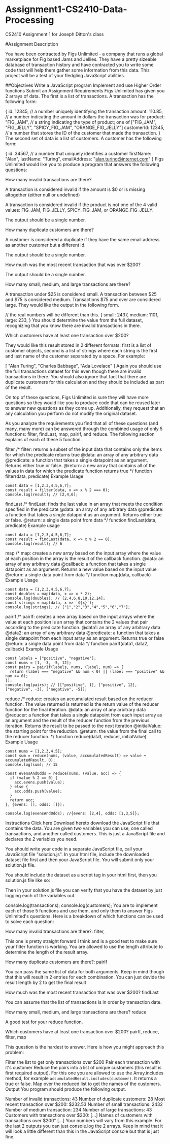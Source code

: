 # Assignment1-CS2410-Data-Processing
CS2410 Assignment 1 for Joseph Ditton's class

#Assignment Description

You have been contracted by Figs Unlimited - a company that runs a global marketplace for Fig based Jams and Jellies. They have a pretty sizeable database of transaction history and have contracted you to write some code that will help them gather some information from this data. This project will be a test of your fledgling JavaScript abilities.

##Objectives
Write a JavaScript program
Implement and use Higher Order functions
Submit an Assignment
Requirements
Figs Unlimited has given you 2 arrays of data. The first is a list of transactions. A transaction has the following form:

{
  id: 12345, // a number uniquely identifying the transaction
  amount: 110.85, // a number indicating the amount in dollars the transaction was for
  product: "FIG_JAM", // a string indicating the type of product; one of ["FIG_JAM", "FIG_JELLY", "SPICY_FIG_JAM", "ORANGE_FIG_JELLY"]
  customerId: 12345, // a number that stores the ID of the customer that made the transaction.
}
The second set of data is a list of customers. A customer has the following form:

{
  id: 34567, // a number that uniquely identifies a customer
  firstName: "Alan",
  lastName: "Turing",
  emailAddress: "alan.turing@internet.com"
}
Figs Unlimited would like you to produce a program that answers the following questions:

How many invalid transactions are there?

A transaction is considered invalid if the amount is $0 or is missing altogether (either null or undefined)

A transaction is considered invalid if the product is not one of the 4 valid values: FIG_JAM, FIG_JELLY, SPICY_FIG_JAM, or ORANGE_FIG_JELLY.

The output should be a single number.

 

How many duplicate customers are there?

A customer is considered a duplicate if they have the same email address as another customer but a different id.

The output should be a single number.

 

How much was the most recent transaction that was over $200?

The output should be a single number.

 

How many small, medium, and large transactions are there?

A transaction under $25 is considered small. A transaction between $25 and $75 is considered medium. Transactions $75 and over are considered large. They would like the output in the following form.

// the real numbers will be different than this.
{
  small: 2437, 
  medium: 1101,
  large: 233,
}
You should determine the value from the full dataset, recognizing that you know there are invalid transactions in there.

 

Which customers have at least one transaction over $200?

They would like this result stored in 2 different formats: first is a list of customer objects, second is a list of strings where each string is the first and last name of the customer separated by a space. For example:

[
  "Alan Turing",
  "Charles Babbage",
  "Ada Lovelace"
]
Again you should use the full transactions dataset for this even though there are invalid transactions in there. You should also ignore that fact that there are duplicate customers for this calculation and they should be included as part of the result.

On top of these questions, Figs Unlimited is sure they will have more questions so they would like you to produce code that can be reused later to answer new questions as they come up. Additionally, they request that an any calculation you perform do not modify the original dataset. 

As you analyze the requirements you find that all of these questions (and many, many more) can be answered through the combined usage of only 5 functions: filter, findLast, map, pairIf, and reduce. The following section explains of each of these 5 function. 

filter
/*
  filter: returns a subset of the input data that contains only the items for which the predicate returns true
  @data: an array of any arbitrary data
  @predicate: a function that takes a single datapoint as an argument. Returns either true or false.
  @return: a new array that contains all of the values in data
           for which the predicate function returns true
*/
function filter(data, predicate)
Example Usage
```
const data = [1,2,3,4,5,6,7];
const result = filter(data, x => x % 2 === 0);
console.log(result); // [2,4,6];
 ```

findLast
/*
  findLast: finds the last value in an array that meets the condition specified in the predicate
  @data: an array of any arbitrary data
  @predicate: a function that takes a single datapoint as an argument. Returns either true or false.
  @return: a single data point from data
*/
function findLast(data, predicate)
Example usage
```
const data = [1,2,3,4,5,6,7];
const result = findLast(data, x => x % 2 == 0);
console.log(result); // 6
 ```

map
/*
  map: creates a new array based on the input array where the value at each position in the array is the result of the callback function.
  @data: an array of any arbitrary data
  @callback: a function that takes a single datapoint as an argument. Returns a new value based on the input value
  @return: a single data point from data
*/
function map(data, callback)
Example Usage
```
const data = [1,2,3,4,5,6,7];
const doubles = map(data, x => x * 2);
console.log(doubles); // [2,4,6,8,10,12,14];
const strings = map(data, x => `${x}`);
console.log(strings); // ["1","2","3","4","5","6","7"];
 ```

pairIf
/*
  pairIf: creates a new array based on the input arrays where the value at each position is an 
          array that contains the 2 values that pair according to the predicate function.
  @data1: an array of any arbitrary data
  @data2: an array of any arbitrary data
  @predicate: a function that takes a single datapoint from each input array as an argument. Returns true or false
  @return: a single data point from data
*/
function pairIf(data1, data2, callback)
Example Usage
```
const labels = ["positive", "negative"];
const nums = [1, -3, -5, 12];
const pairs = pairIf(labels, nums, (label, num) => {
  return (label === "negative" && num < 0) || (label === "positive" && num >= 0);
});
console.log(pairs); // [["positive", 1], ["positive", 12], ["negative", -3], ["negative", -5]];
 ```

reduce
/*
  reduce: creates an accumulated result based on the reducer function. The value returned is returned
          is the return value of the reducer function for the final iteration.
  @data: an array of any arbitrary data
  @reducer: a function that takes a single datapoint from each input array as an
            argument and the result of the reducer function from the previous iteration.
            Returns the result to be passed to the next iteration
  @initialValue: the starting point for the reduction.
  @return: the value from the final call to the reducer function.
*/
function reduce(data1, reducer, initialValue)
Example Usage

```
const nums = [1,2,3,4,5];
const sum = reduce(nums, (value, accumulatedResult) => value + accumulatedResult, 0);
console.log(sum); // 15
```
```
const evensAndOdds = reduce(nums, (value, acc) => {
  if (value % 2 == 0) {
    acc.evens.push(value);
  } else {
    acc.odds.push(value);
  }
  return acc;
}, {evens: [], odds: []});

console.log(evensAndOdds); //{evens: [2,4], odds: [1,3,5]};
```
 

Instructions
Click here  Download hereto download the JavaScript file that contains the data. You are given two variables you can use, one called transactions, and another called customers. This is just a JavaScript file and declares the 2 variables you need.

You should write your code in a separate JavaScript file, call your JavaScript file "solution.js". In your html file, include the downloaded dataset file first and then your JavaScript file. You will submit only your solution.js file.

You should include the dataset as a script tag in your html first, then you solution.js file like so:

<script src="dataset.js></script>
<script src="solution.js></script>
Then in your solution.js file you can verify that you have the dataset by just logging each of the variables out.

console.log(transactions);
console.log(customers);
You are to implement each of those 5 functions and use them, and only them to answer Figs Unlimited's questions. Here is a breakdown of which functions can be used to solve each question:

How many invalid transactions are there?:  filter,

This one is pretty straight forward I think and is a good test to make sure your filter function is working. You are allowed to use the length attribute to determine the length of the result array. 

 

How many duplicate customers are there?: pairIf

You can pass the same list of data for both arguments. Keep in mind though that this will result in 2 entries for each combination. You can just devide the result length by 2 to get the final result

 

How much was the most recent transaction that was over $200? findLast

You can assume that the list of transactions is in order by transaction date.

 

How many small, medium, and large transactions are there? reduce

A good test for your reduce function.

 

Which customers have at least one transaction over $200? pairIf, reduce, filter, map

This question is the hardest to answer. Here is how you might approach this problem:

Filter the list to get only transactions over $200
Pair each transaction with it's customer
Reduce the pairs into a list of unique customers (this result is first required output).
For this one you are allowed to use the Array.includes method, for example `accumulatedResult.includes(customer)`. It returns a true or false.
Map over the reduced list to get the names of the customers.
Output
You program should produce the following output.

Number of invalid transactions: 43
Number of duplicate customers: 28
Most recent transaction over $200: $232.53
Number of small transactions: 2432
Number of medium transaction: 234
Number of large transactions: 43
Customers with transactions over $200:
[...]
Names of customers with transactions over $200"
[...] 
Your numbers will vary from this example. For the last 2 outputs you can just console.log the 2 arrays. Keep in mind that it will look a little different than this in the JavaScript console but that is just fine.
